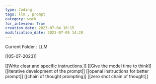 ```yaml
---
type: Coding  
tags: llm , prompt
category: work
for_inteview: True
creation_date: 2023-07-04 10:15
modification_date: 2023-07-05 14:20
---
```


  
Current Folder : LLM




[[05-07-2023]]



[[Write clear and specific instructions.]] 
[[Give the model time to think]] 
[[iterative development of the prompt]]
[[openai instructions for better prompt]]
[[chain of thought prompting]]
[[zero shot chain of thought]]